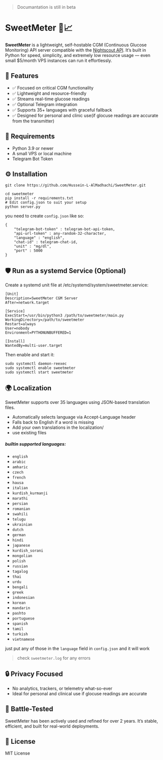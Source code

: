 
> Documantation is still in beta

# SweetMeter 🍬📈

**SweetMeter** is a lightweight, self-hostable CGM (Continuous Glucose Monitoring) API server compatible with the [Nightscout API](https://github.com/nightscout/cgm-remote-monitor). It’s built in Python for speed, simplicity, and extremely low resource usage — even small $5/month VPS instances can run it effortlessly.

## 🚀 Features

- ✅ Focused on critical CGM functionality  
- ✅ Lightweight and resource-friendly  
- ✅ Streams real-time glucose readings  
- ✅ Optional Telegram integration  
- ✅ Supports 35+ languages with graceful fallback  
- ✅ Designed for personal and clinic use(if glocuse readings are accurate from the transmitter)

## 🧰 Requirements

- Python 3.9 or newer  
- A small VPS or local machine  
- Telegram Bot Token

## ⚙️ Installation

```
git clone https://github.com/Hussein-L-AlMadhachi/SweetMeter.git

cd sweetmeter
pip install -r requirements.txt
# Edit config.json to suit your setup
python server.py
```
you need to create `config.json` like so:
```
{
    "telegram-bot-token" : telegram-bot-api-token,
    "api-url-token" : any-random-32-character,
    "language" : "english",
    "chat-id" : telegram-chat-id,
    "unit" : "mg/dl",
    "port" : 5000
}
```

## 🛡️ Run as a systemd Service (Optional)

Create a systemd unit file at /etc/systemd/system/sweetmeter.service:
```
[Unit]
Description=SweetMeter CGM Server
After=network.target

[Service]
ExecStart=/usr/bin/python3 /path/to/sweetmeter/main.py
WorkingDirectory=/path/to/sweetmeter
Restart=always
User=nobody
Environment=PYTHONUNBUFFERED=1

[Install]
WantedBy=multi-user.target
```
Then enable and start it:
```
sudo systemctl daemon-reexec  
sudo systemctl enable sweetmeter  
sudo systemctl start sweetmeter  
```
## 🌍 Localization

SweetMeter supports over 35 languages using JSON-based translation files.

- Automatically selects language via Accept-Language header  
- Falls back to English if a word is missing  
- Add your own translations in the localization/
- use existing files

##### builtin supported languages:
* `english`
* `arabic`
* `amharic`
* `czech`
* `french`
* `hausa`
* `italian`
* `kurdish_kurmanji`
* `marathi`
* `persian`
* `romanian`
* `swahili`
* `telugu`
* `ukrainian`
* `dutch`
* `german`
* `hindi`
* `japanese`
* `kurdish_sorani`
* `mongolian`
* `polish`
* `russian`
* `tagalog`
* `thai`
* `urdu`
* `bengali`
* `greek`
* `indonesian`
* `korean`
* `mandarin`
* `pashto`
* `portuguese`
* `spanish`
* `tamil`
* `turkish`
* `vietnamese`

just put any of those in the `language` field in `config.json` and it will work

> check `sweetmeter.log` for any errors

## 🔒 Privacy Focused

- No analytics, trackers, or telemetry what-so-ever
- Ideal for personal and clinical use if glocuse readings are accurate  

## 🧪 Battle-Tested

SweetMeter has been actively used and refined for over 2 years. It’s stable, efficient, and built for real-world deployments.

## 📄 License

MIT License

